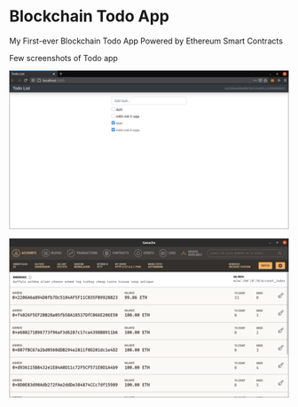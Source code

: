 # Blockchain Todo App

My First-ever Blockchain Todo App Powered by Ethereum Smart Contracts

Few screenshots of Todo app

![app preview](app-preview.png "app preview")

![private local blockchain](private-local-blockchain.png "private local blockchain")
